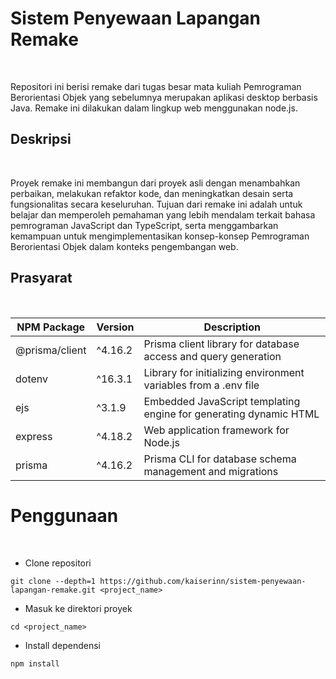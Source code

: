 # Sistem Penyewaan Lapangan Remake

<br>

Repositori ini berisi remake dari tugas besar mata kuliah Pemrograman Berorientasi Objek yang sebelumnya merupakan aplikasi desktop berbasis Java. Remake ini dilakukan dalam lingkup web menggunakan node.js.

## Deskripsi

<br>

Proyek remake ini membangun dari proyek asli dengan menambahkan perbaikan, melakukan refaktor kode, dan meningkatkan desain serta fungsionalitas secara keseluruhan. Tujuan dari remake ini adalah untuk belajar dan memperoleh pemahaman yang lebih mendalam terkait bahasa pemrograman JavaScript dan TypeScript, serta menggambarkan kemampuan untuk mengimplementasikan konsep-konsep Pemrograman Berorientasi Objek dalam konteks pengembangan web.

## Prasyarat

<br>

| NPM Package    | Version | Description                                                       |
| -------------- | ------- | ----------------------------------------------------------------- |
| @prisma/client | ^4.16.2 | Prisma client library for database access and query generation    |
| dotenv         | ^16.3.1 | Library for initializing environment variables from a .env file   |
| ejs            | ^3.1.9  | Embedded JavaScript templating engine for generating dynamic HTML |
| express        | ^4.18.2 | Web application framework for Node.js                             |
| prisma         | ^4.16.2 | Prisma CLI for database schema management and migrations          |

# Penggunaan

<br>

- Clone repositori

```shell
git clone --depth=1 https://github.com/kaiserinn/sistem-penyewaan-lapangan-remake.git <project_name>
```

- Masuk ke direktori proyek

```shell
cd <project_name>
```

- Install dependensi

```shell
npm install
```
